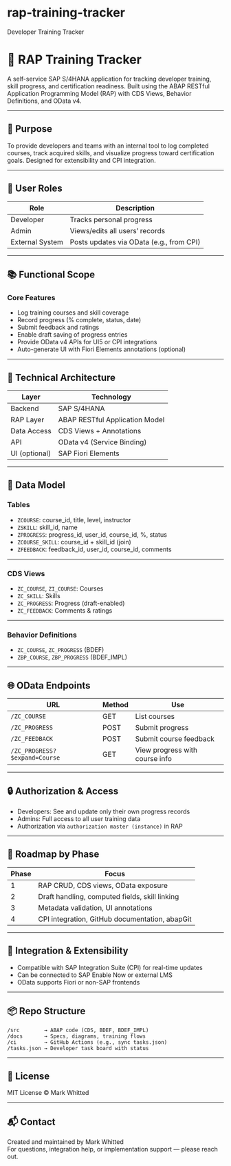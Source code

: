 # rap-training-tracker
Developer Training Tracker
# 📘 RAP Training Tracker

A self-service SAP S/4HANA application for tracking developer training, skill progress, and certification readiness. Built using the ABAP RESTful Application Programming Model (RAP) with CDS Views, Behavior Definitions, and OData v4.

---

## 🎯 Purpose

To provide developers and teams with an internal tool to log completed courses, track acquired skills, and visualize progress toward certification goals. Designed for extensibility and CPI integration.

---

## 👥 User Roles

| Role            | Description                                      |
|-----------------|--------------------------------------------------|
| Developer       | Tracks personal progress                         |
| Admin           | Views/edits all users’ records                   |
| External System | Posts updates via OData (e.g., from CPI)         |

---

## 📚 Functional Scope

### Core Features
- Log training courses and skill coverage
- Record progress (% complete, status, date)
- Submit feedback and ratings
- Enable draft saving of progress entries
- Provide OData v4 APIs for UI5 or CPI integrations
- Auto-generate UI with Fiori Elements annotations (optional)

---

## 📐 Technical Architecture

| Layer        | Technology                    |
|--------------|-------------------------------|
| Backend      | SAP S/4HANA                    |
| RAP Layer    | ABAP RESTful Application Model |
| Data Access  | CDS Views + Annotations        |
| API          | OData v4 (Service Binding)     |
| UI (optional)| SAP Fiori Elements             |

---

## 🧱 Data Model

### Tables
- `ZCOURSE`: course_id, title, level, instructor
- `ZSKILL`: skill_id, name
- `ZPROGRESS`: progress_id, user_id, course_id, %, status
- `ZCOURSE_SKILL`: course_id + skill_id (join)
- `ZFEEDBACK`: feedback_id, user_id, course_id, comments

---

### CDS Views
- `ZC_COURSE`, `ZI_COURSE`: Courses
- `ZC_SKILL`: Skills
- `ZC_PROGRESS`: Progress (draft-enabled)
- `ZC_FEEDBACK`: Comments & ratings

---

### Behavior Definitions
- `ZC_COURSE`, `ZC_PROGRESS` (BDEF)
- `ZBP_COURSE`, `ZBP_PROGRESS` (BDEF_IMPL)

---

## 🌐 OData Endpoints

| URL                            | Method | Use                            |
|--------------------------------|--------|---------------------------------|
| `/ZC_COURSE`                   | GET    | List courses                   |
| `/ZC_PROGRESS`                 | POST   | Submit progress                |
| `/ZC_FEEDBACK`                 | POST   | Submit course feedback         |
| `/ZC_PROGRESS?$expand=Course`  | GET    | View progress with course info |

---

## 🔒 Authorization & Access

- Developers: See and update only their own progress records
- Admins: Full access to all user training data
- Authorization via `authorization master (instance)` in RAP

---

## 🚀 Roadmap by Phase

| Phase | Focus                                           |
|-------|-------------------------------------------------|
| 1     | RAP CRUD, CDS views, OData exposure             |
| 2     | Draft handling, computed fields, skill linking  |
| 3     | Metadata validation, UI annotations             |
| 4     | CPI integration, GitHub documentation, abapGit  |

---

## 🧪 Integration & Extensibility

- Compatible with SAP Integration Suite (CPI) for real-time updates
- Can be connected to SAP Enable Now or external LMS
- OData supports Fiori or non-SAP frontends

---

## 📦 Repo Structure

```
/src        → ABAP code (CDS, BDEF, BDEF_IMPL)
/docs       → Specs, diagrams, training flows
/ci         → GitHub Actions (e.g., sync tasks.json)
/tasks.json → Developer task board with status
```

---

## 🧾 License

MIT License © Mark Whitted

---

## 📬 Contact

Created and maintained by Mark Whitted  
For questions, integration help, or implementation support — please reach out.

